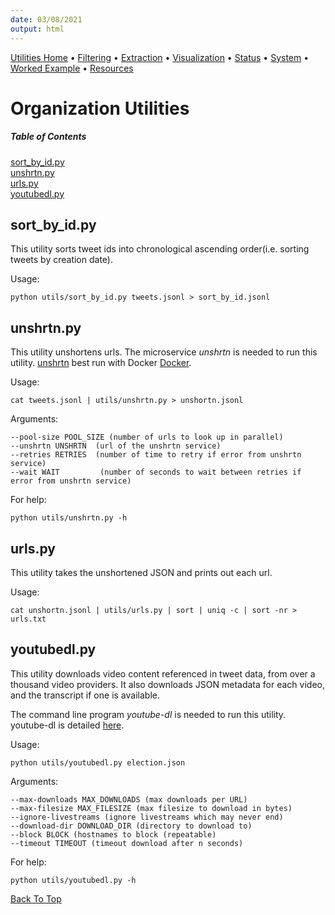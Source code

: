 ```yaml
---
date: 03/08/2021
output: html
---
```

[Utilities Home](utilities.md) • [Filtering](filtering.md) • [Extraction](extraction.md) • [Visualization](visualization.md) • [Status](status.md) • [System](system.md) • [Worked Example](workedex.md) • [Resources](resources.md)


# Organization Utilities

##### Table of Contents  
[sort_by_id.py](#sort_by_id.py)  
[unshrtn.py](#unshrtn.py)  
[urls.py](#urls.py)  
[youtubedl.py](#youtubedl.py)  

<a name="sort_by_id.py"/>

## sort_by_id.py
This utility sorts tweet ids into chronological ascending order(i.e. sorting tweets by creation date). 

Usage: 

    python utils/sort_by_id.py tweets.jsonl > sort_by_id.jsonl

<a name="unshrtn.py"/>

## unshrtn.py
This utility unshortens urls. The microservice _unshrtn_ is needed to run this utility. [unshrtn](https://github.com/DocNow/unshrtn) best run with Docker [Docker](https://www.docker.com/get-started).

Usage: 

    cat tweets.jsonl | utils/unshrtn.py > unshortn.jsonl
    
Arguments: 

    --pool-size POOL_SIZE (number of urls to look up in parallel)
    --unshrtn UNSHRTN  (url of the unshrtn service)
    --retries RETRIES  (number of time to retry if error from unshrtn service)
    --wait WAIT         (number of seconds to wait between retries if error from unshrtn service)

For help: 

    python utils/unshrtn.py -h

<a name="urls.py"/>

## urls.py
This utility takes the unshortened JSON and prints out each url.

Usage: 

    cat unshortn.jsonl | utils/urls.py | sort | uniq -c | sort -nr > urls.txt

<a name="youtubedl.py"/>

## youtubedl.py
This utility downloads video content referenced in tweet data, from over a thousand video providers. It also downloads JSON metadata for each video, and the transcript if one is available.

The command line program _youtube-dl_ is needed to run this utility. youtube-dl is detailed [here](https://github.com/ytdl-org/youtube-dl). 

Usage: 

    python utils/youtubedl.py election.json
    
Arguments: 

    --max-downloads MAX_DOWNLOADS (max downloads per URL)
    --max-filesize MAX_FILESIZE (max filesize to download in bytes)
    --ignore-livestreams (ignore livestreams which may never end)
    --download-dir DOWNLOAD_DIR (directory to download to)
    --block BLOCK (hostnames to block (repeatable)
    --timeout TIMEOUT (timeout download after n seconds)
    
For help: 

    python utils/youtubedl.py -h

[Back To Top](#organization-utilities)
